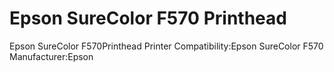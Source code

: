# Epson SureColor F570 Printhead

Epson SureColor F570Printhead
Printer Compatibility:Epson SureColor F570
Manufacturer:Epson
